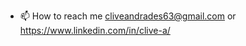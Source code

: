 - 📫 How to reach me cliveandrades63@gmail.com  or  https://www.linkedin.com/in/clive-a/

<!---
cliveandrades/cliveandrades is a ✨ special ✨ repository because its `README.md` (this file) appears on your GitHub profile.
You can click the Preview link to take a look at your changes.
--->
